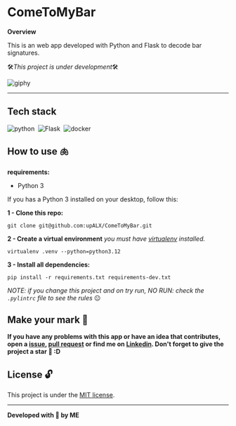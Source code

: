 # ComeToMyBar

**Overview**

This is an web app developed with Python and Flask to decode bar signatures. 

🛠️*This project is under development*🛠️

![giphy](https://github.com/upALX/All-Assets/blob/main/construction-little-girl.webp)

---

## Tech stack

![python](https://img.shields.io/badge/-Python-05122A?style=flat&logo=python)&nbsp;
![Flask](https://img.shields.io/badge/-Flask-05122A?style=flat&logo=flask)&nbsp;
![docker](https://img.shields.io/badge/-Docker-05122A?style=flat&logo=docker)&nbsp;
<!--  ![SQLAlchemy](https://img.shields.io/badge/-django-05122A?style=flat&logo=SQLAlchemy)&nbsp;-->

## How to use 🫁

**requirements:**
  - Python 3 

If you has a Python 3 installed on your desktop, follow this:

**1 - Clone this repo:**
```
git clone git@github.com:upALX/ComeToMyBar.git
```

**2 - Create a virtual environment** *you must have [virtualenv](https://packaging.python.org/en/latest/guides/installing-using-pip-and-virtual-environments/) installed.*
```
virtualenv .venv --python=python3.12
```

**3 - Install all dependencies:**

```
pip install -r requirements.txt requirements-dev.txt
```

*NOTE: if you change this project and on try run, NO RUN: check the `.pylintrc` file to see the rules* 😐

## Make your mark :triangular_flag_on_post:   

**If you have any problems with this app or have an idea that contributes, open a [issue](https://github.com/upALX/ComeToMyBar/issues), [pull request](https://github.com/upALX/ComeToMyBar/pulls) or find me on [Linkedin](https://www.linkedin.com/in/alxinc/). Don't forget to give the project a star 🌟 :D**

## License :unlock:

This project is under the [MIT license](https://github.com/upALX/ComeToMyBar/blob/main/LICENSE).

---

**Developed with 💜 by ME**
